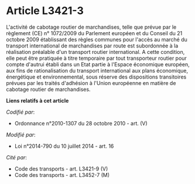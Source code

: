 # Article L3421-3

L'activité de cabotage routier de marchandises, telle que prévue par le règlement (CE) n° 1072/2009 du Parlement européen et
du Conseil du 21 octobre 2009 établissant des règles communes pour l'accès au marché du transport international de
marchandises par route est subordonnée à la réalisation préalable d'un transport routier international. A cette condition,
elle peut être pratiquée à titre temporaire par tout transporteur routier pour compte d'autrui établi dans un Etat partie à
l'Espace économique européen, aux fins de rationalisation du transport international aux plans économique, énergétique et
environnemental, sous réserve des  dispositions transitoires prévues par les traités d'adhésion à l'Union européenne en
matière de cabotage routier de marchandises.

**Liens relatifs à cet article**

_Codifié par_:

  - Ordonnance n°2010-1307 du 28 octobre 2010 - art. (V)

_Modifié par_:

  - Loi n°2014-790 du 10 juillet 2014 - art. 16

_Cité par_:

  - Code des transports - art. L3421-9 (V)
  - Code des transports - art. L3452-7 (M)
